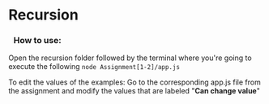 # Recursion

<h3 style='margin-left:10px'>How to use:</h3>
<p>Open the recursion folder followed by the terminal where you're going to execute the following <code>node Assignment[1-2]/app.js</code></p> <p>To edit the values of the examples: Go to the corresponding app.js file from the assignment and modify the values that are labeled "<b>Can change value</b>"</p>
